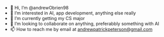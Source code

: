 - 👋 Hi, I’m @andrewObrien98
- 👀 I’m interested in AI, app development, anything else really
- 🌱 I’m currently getting my CS major
- 💞️ I’m looking to collaborate on anything, preferabbly something with AI
- 📫 How to reach me by email at andrewpatrickpeterson@gmail.com

<!---
andrewObrien98/andrewObrien98 is a ✨ special ✨ repository because its `README.md` (this file) appears on your GitHub profile.
You can click the Preview link to take a look at your changes.
--->

